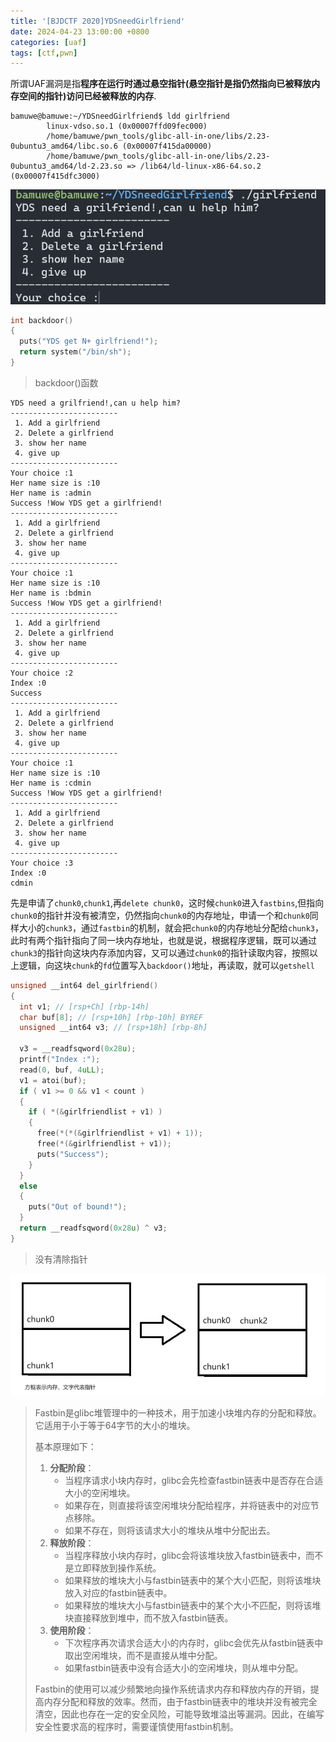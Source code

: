 ```yaml
---
title: '[BJDCTF 2020]YDSneedGirlfriend'
date: 2024-04-23 13:00:00 +0800
categories: [uaf]
tags: [ctf,pwn]
---
```


所谓UAF漏洞是指**程序在运行时通过悬空指针(悬空指针是指仍然指向已被释放内存空间的指针)访问已经被释放的内存**.

```shell
bamuwe@bamuwe:~/YDSneedGirlfriend$ ldd girlfriend
        linux-vdso.so.1 (0x00007ffd09fec000)
        /home/bamuwe/pwn_tools/glibc-all-in-one/libs/2.23-0ubuntu3_amd64/libc.so.6 (0x00007f415da00000)
        /home/bamuwe/pwn_tools/glibc-all-in-one/libs/2.23-0ubuntu3_amd64/ld-2.23.so => /lib64/ld-linux-x86-64.so.2 (0x00007f415dfc3000)
```

![image-20240423220900124](../assets/img/old_imgs/image-20240423220753543.png)

```c
int backdoor()
{
  puts("YDS get N+ girlfriend!");
  return system("/bin/sh");
}
```

> backdoor()函数

```shell
YDS need a grilfriend!,can u help him?
------------------------
 1. Add a girlfriend
 2. Delete a girlfriend
 3. show her name
 4. give up
------------------------
Your choice :1
Her name size is :10
Her name is :admin
Success !Wow YDS get a girlfriend!
------------------------
 1. Add a girlfriend
 2. Delete a girlfriend
 3. show her name
 4. give up
------------------------
Your choice :1
Her name size is :10
Her name is :bdmin
Success !Wow YDS get a girlfriend!
------------------------
 1. Add a girlfriend
 2. Delete a girlfriend
 3. show her name
 4. give up
------------------------
Your choice :2
Index :0
Success
------------------------
 1. Add a girlfriend
 2. Delete a girlfriend
 3. show her name
 4. give up
------------------------
Your choice :1
Her name size is :10
Her name is :cdmin
Success !Wow YDS get a girlfriend!
------------------------
 1. Add a girlfriend
 2. Delete a girlfriend
 3. show her name
 4. give up
------------------------
Your choice :3
Index :0
cdmin
```

先是申请了`chunk0`,`chunk1`,再`delete chunk0`，这时候`chunk0`进入`fastbins`,但指向`chunk0`的指针并没有被清空，仍然指向`chunk0`的内存地址，申请一个和`chunk0`同样大小的`chunk3`，通过`fastbin`的机制，就会把`chunk0`的内存地址分配给`chunk3`，此时有两个指针指向了同一块内存地址，也就是说，根据程序逻辑，既可以通过`chunk3`的指针向这块内存添加内容，又可以通过`chunk0`的指针读取内容，按照以上逻辑，向这块`chunk`的`fd`位置写入`backdoor()`地址，再读取，就可以`getshell`

```c
unsigned __int64 del_girlfriend()
{
  int v1; // [rsp+Ch] [rbp-14h]
  char buf[8]; // [rsp+10h] [rbp-10h] BYREF
  unsigned __int64 v3; // [rsp+18h] [rbp-8h]

  v3 = __readfsqword(0x28u);
  printf("Index :");
  read(0, buf, 4uLL);
  v1 = atoi(buf);
  if ( v1 >= 0 && v1 < count )
  {
    if ( *(&girlfriendlist + v1) )
    {
      free(*(*(&girlfriendlist + v1) + 1));
      free(*(&girlfriendlist + v1));
      puts("Success");
    }
  }
  else
  {
    puts("Out of bound!");
  }
  return __readfsqword(0x28u) ^ v3;
}
```

> 没有清除指针

![image-20240423222752483](../assets/img/old_imgs/image-20240423222752483.png)

> Fastbin是glibc堆管理中的一种技术，用于加速小块堆内存的分配和释放。它适用于小于等于64字节的大小的堆块。
>
> 基本原理如下：
>
> 1. **分配阶段**：
>    - 当程序请求小块内存时，glibc会先检查fastbin链表中是否存在合适大小的空闲堆块。
>    - 如果存在，则直接将该空闲堆块分配给程序，并将链表中的对应节点移除。
>    - 如果不存在，则将该请求大小的堆块从堆中分配出去。
> 2. **释放阶段**：
>    - 当程序释放小块内存时，glibc会将该堆块放入fastbin链表中，而不是立即释放到操作系统。
>    - 如果释放的堆块大小与fastbin链表中的某个大小匹配，则将该堆块放入对应的fastbin链表中。
>    - 如果释放的堆块大小与fastbin链表中的某个大小不匹配，则将该堆块直接释放到堆中，而不放入fastbin链表。
> 3. **使用阶段**：
>    - 下次程序再次请求合适大小的内存时，glibc会优先从fastbin链表中取出空闲堆块，而不是直接从堆中分配。
>    - 如果fastbin链表中没有合适大小的空闲堆块，则从堆中分配。
>
> Fastbin的使用可以减少频繁地向操作系统请求内存和释放内存的开销，提高内存分配和释放的效率。然而，由于fastbin链表中的堆块并没有被完全清空，因此也存在一定的安全风险，可能导致堆溢出等漏洞。因此，在编写安全性要求高的程序时，需要谨慎使用fastbin机制。


